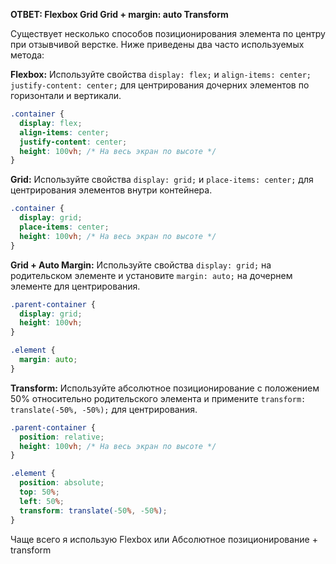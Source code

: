 **ОТВЕТ: 
	Flexbox
	Grid 
	Grid + margin: auto
	Transform**

Существует несколько способов позиционирования элемента по центру при отзывчивой верстке. Ниже приведены два часто используемых метода:

**Flexbox:**
    Используйте свойства `display: flex;` и `align-items: center; justify-content: center;` для центрирования дочерних элементов по горизонтали и вертикали.
```CSS
.container {
  display: flex;
  align-items: center;
  justify-content: center;
  height: 100vh; /* На весь экран по высоте */
}
```
**Grid:**
	Используйте свойства `display: grid;` и `place-items: center;` для центрирования элементов внутри контейнера.
```CSS
.container {
  display: grid;
  place-items: center;
  height: 100vh; /* На весь экран по высоте */
}
```
**Grid + Auto Margin:**
	Используйте свойства `display: grid;` на родительском элементе и установите `margin: auto;` на дочернем элементе для центрирования.
```CSS
.parent-container {
  display: grid;
  height: 100vh;
}

.element {
  margin: auto;
}
```
**Transform:**
	Используйте абсолютное позиционирование с положением 50% относительно родительского элемента и примените `transform: translate(-50%, -50%);` для центрирования.
```CSS
.parent-container {
  position: relative;
  height: 100vh; /* На весь экран по высоте */
}

.element {
  position: absolute;
  top: 50%;
  left: 50%;
  transform: translate(-50%, -50%);
}
```
Чаще всего я использую Flexbox или Абсолютное позиционирование + transform
